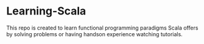 # Learning-Scala

This repo is created to learn functional programming paradigms Scala offers by solving problems or having handson experience watching tutorials.
